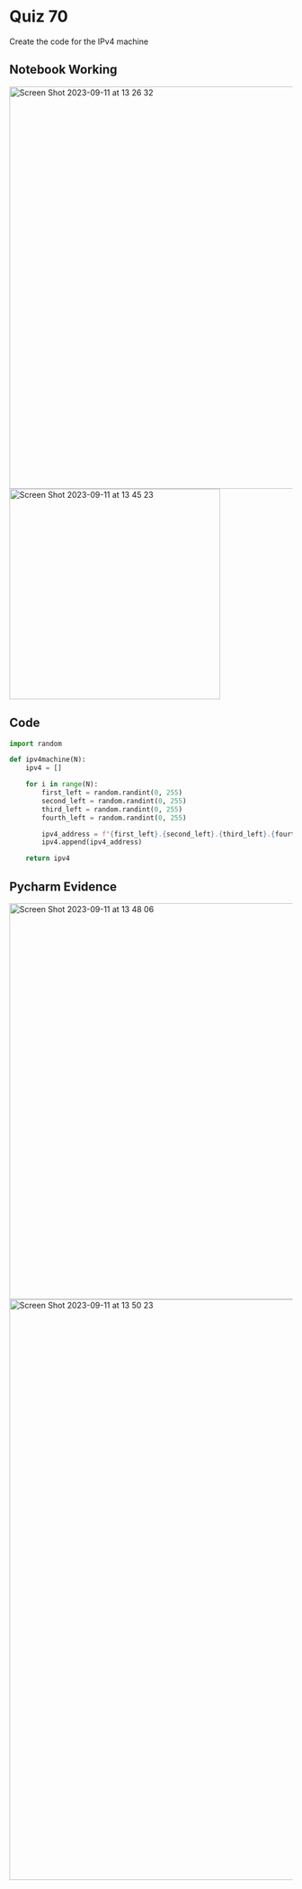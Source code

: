 # Quiz 70
Create the code for the IPv4 machine

## Notebook Working
<img width="716" alt="Screen Shot 2023-09-11 at 13 26 32" src="https://github.com/DaniSofiaG/year_2/assets/111941990/87697b0c-9d2c-417e-b68c-6f4900cbdb39">
<img width="375" alt="Screen Shot 2023-09-11 at 13 45 23" src="https://github.com/DaniSofiaG/year_2/assets/111941990/d918a3fb-b271-458c-a0be-13953acf3bd9">

## Code
```.py
import random

def ipv4machine(N):
    ipv4 = []

    for i in range(N):
        first_left = random.randint(0, 255)
        second_left = random.randint(0, 255)
        third_left = random.randint(0, 255)
        fourth_left = random.randint(0, 255)

        ipv4_address = f"{first_left}.{second_left}.{third_left}.{fourth_left}"
        ipv4.append(ipv4_address)

    return ipv4
```

## Pycharm Evidence
<img width="705" alt="Screen Shot 2023-09-11 at 13 48 06" src="https://github.com/DaniSofiaG/year_2/assets/111941990/65aa68d0-71a9-4fad-b0e5-71f7681abe50">
<img width="1034" alt="Screen Shot 2023-09-11 at 13 50 23" src="https://github.com/DaniSofiaG/year_2/assets/111941990/6447bf90-5847-4c54-a4b6-426f4f808aa7">
